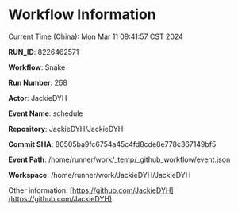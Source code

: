 # Workflow Information

Current Time (China): Mon Mar 11 09:41:57 CST 2024  

**RUN_ID**: 8226462571  

**Workflow**: Snake  

**Run Number**: 268  

**Actor**: JackieDYH  

**Event Name**: schedule  

**Repository**: JackieDYH/JackieDYH  

**Commit SHA**: 80505ba9fc6754a45c4fd8cde8e778c367149bf5  

**Event Path**: /home/runner/work/_temp/_github_workflow/event.json  

**Workspace**: /home/runner/work/JackieDYH/JackieDYH  

Other information: [https://github.com/JackieDYH](https://github.com/JackieDYH)
